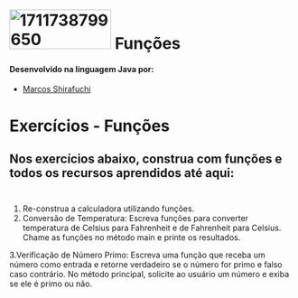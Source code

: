 # <a href="https://ibb.co/3rNCHC2"><img src="https://i.ibb.co/K0qrHrd/1711738799650.jpg" alt="1711738799650" border="0" height="70" width="180"></a> Funções


#### Desenvolvido na linguagem Java por:
- [Marcos Shirafuchi](https://github.com/marcosfshirafuchi)

# Exercícios - Funções

## Nos exercícios abaixo, construa com funções e todos os recursos aprendidos até aqui:<br><br>
1. Re-construa a calculadora utilizando funções.<br>
2. Conversão de Temperatura: Escreva funções para converter temperatura de Celsius para Fahrenheit e de Fahrenheit para Celsius. Chame as funções no método main e printe os resultados.<br>

3.Verificação de Número Primo: Escreva uma função que receba um número como entrada e retorne verdadeiro se o número for primo e falso caso contrário. No método principal, solicite ao usuário um número e exiba se ele é primo ou não.<br>

